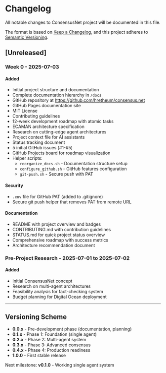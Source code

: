 # Changelog

All notable changes to ConsensusNet project will be documented in this file.

The format is based on [Keep a Changelog](https://keepachangelog.com/en/1.0.0/),
and this project adheres to [Semantic Versioning](https://semver.org/spec/v2.0.0.html).

## [Unreleased]

### Week 0 - 2025-07-03

#### Added
- Initial project structure and documentation
- Complete documentation hierarchy in `/docs`
- GitHub repository at https://github.com/hretheum/consensus.net
- GitHub Pages documentation site
- MIT License
- Contributing guidelines
- 12-week development roadmap with atomic tasks
- ECAMAN architecture specification
- Research on cutting-edge agent architectures
- Project context file for AI assistants
- Status tracking document
- 5 initial GitHub issues (#1-#5)
- GitHub Projects board for roadmap visualization
- Helper scripts:
  - `reorganize_docs.sh` - Documentation structure setup
  - `configure_github.sh` - GitHub features configuration
  - `git-push.sh` - Secure push with PAT

#### Security
- `.env` file for GitHub PAT (added to .gitignore)
- Secure git push helper that removes PAT from remote URL

#### Documentation
- README with project overview and badges
- CONTRIBUTING.md with contribution guidelines
- STATUS.md for quick project status overview
- Comprehensive roadmap with success metrics
- Architecture recommendation document

### Pre-Project Research - 2025-07-01 to 2025-07-02

#### Added
- Initial ConsensusNet concept
- Research on multi-agent architectures
- Feasibility analysis for fact-checking system
- Budget planning for Digital Ocean deployment

---

## Versioning Scheme

- **0.0.x** - Pre-development phase (documentation, planning)
- **0.1.x** - Phase 1: Foundation (single agent)
- **0.2.x** - Phase 2: Multi-agent system
- **0.3.x** - Phase 3: Advanced consensus
- **0.4.x** - Phase 4: Production readiness
- **1.0.0** - First stable release

Next milestone: **v0.1.0** - Working single agent system